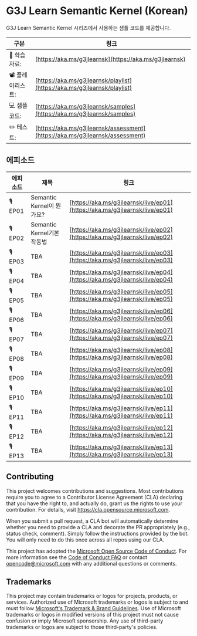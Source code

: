 # G3J Learn Semantic Kernel (Korean)

G3J Learn Semantic Kernel 시리즈에서 사용하는 샘플 코드를 제공합니다.

| 구분             | 링크                                                                         |
| ---------------- | ---------------------------------------------------------------------------- |
| 📜 학습자료:     | [https://aka.ms/g3jlearnsk](https://aka.ms/g3jlearnsk)                       |
| 📽️ 플레이리스트: | [https://aka.ms/g3jlearnsk/playlist](https://aka.ms/g3jlearnsk/playlist)     |
| 💻 샘플코드:     | [https://aka.ms/g3jlearnsk/samples](https://aka.ms/g3jlearnsk/samples)       |
| ✏️ 테스트:        | [https://aka.ms/g3jlearnsk/assessment](https://aka.ms/g3jlearnsk/assessment) |

## 에피소드

| 에피소드 | 제목                       | 링크                                                                       |
| -------- | -------------------------- | -------------------------------------------------------------------------- |
| 🎙️ EP01  | Semantic Kernel이 뭔가요?  | [https://aka.ms/g3jlearnsk/live/ep01](https://aka.ms/g3jlearnsk/live/ep01) |
| 🎙️ EP02  | Semantic Kernel기본 작동법 | [https://aka.ms/g3jlearnsk/live/ep02](https://aka.ms/g3jlearnsk/live/ep02) |
| 🎙️ EP03  | TBA                        | [https://aka.ms/g3jlearnsk/live/ep03](https://aka.ms/g3jlearnsk/live/ep03) |
| 🎙️ EP04  | TBA                        | [https://aka.ms/g3jlearnsk/live/ep04](https://aka.ms/g3jlearnsk/live/ep04) |
| 🎙️ EP05  | TBA                        | [https://aka.ms/g3jlearnsk/live/ep05](https://aka.ms/g3jlearnsk/live/ep05) |
| 🎙️ EP06  | TBA                        | [https://aka.ms/g3jlearnsk/live/ep06](https://aka.ms/g3jlearnsk/live/ep06) |
| 🎙️ EP07  | TBA                        | [https://aka.ms/g3jlearnsk/live/ep07](https://aka.ms/g3jlearnsk/live/ep07) |
| 🎙️ EP08  | TBA                        | [https://aka.ms/g3jlearnsk/live/ep08](https://aka.ms/g3jlearnsk/live/ep08) |
| 🎙️ EP09  | TBA                        | [https://aka.ms/g3jlearnsk/live/ep09](https://aka.ms/g3jlearnsk/live/ep09) |
| 🎙️ EP10  | TBA                        | [https://aka.ms/g3jlearnsk/live/ep10](https://aka.ms/g3jlearnsk/live/ep10) |
| 🎙️ EP11  | TBA                        | [https://aka.ms/g3jlearnsk/live/ep11](https://aka.ms/g3jlearnsk/live/ep11) |
| 🎙️ EP12  | TBA                        | [https://aka.ms/g3jlearnsk/live/ep12](https://aka.ms/g3jlearnsk/live/ep12) |
| 🎙️ EP13  | TBA                        | [https://aka.ms/g3jlearnsk/live/ep13](https://aka.ms/g3jlearnsk/live/ep13) |

## Contributing

This project welcomes contributions and suggestions.  Most contributions require you to agree to a
Contributor License Agreement (CLA) declaring that you have the right to, and actually do, grant us
the rights to use your contribution. For details, visit https://cla.opensource.microsoft.com.

When you submit a pull request, a CLA bot will automatically determine whether you need to provide
a CLA and decorate the PR appropriately (e.g., status check, comment). Simply follow the instructions
provided by the bot. You will only need to do this once across all repos using our CLA.

This project has adopted the [Microsoft Open Source Code of Conduct](https://opensource.microsoft.com/codeofconduct/).
For more information see the [Code of Conduct FAQ](https://opensource.microsoft.com/codeofconduct/faq/) or
contact [opencode@microsoft.com](mailto:opencode@microsoft.com) with any additional questions or comments.

## Trademarks

This project may contain trademarks or logos for projects, products, or services. Authorized use of Microsoft 
trademarks or logos is subject to and must follow 
[Microsoft's Trademark & Brand Guidelines](https://www.microsoft.com/en-us/legal/intellectualproperty/trademarks/usage/general).
Use of Microsoft trademarks or logos in modified versions of this project must not cause confusion or imply Microsoft sponsorship.
Any use of third-party trademarks or logos are subject to those third-party's policies.
